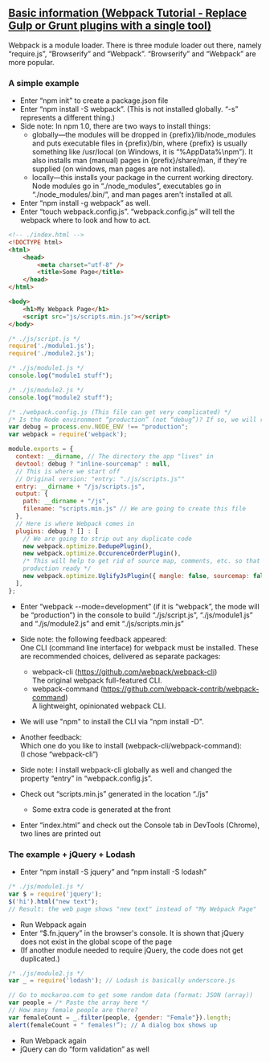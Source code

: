 ## [Basic information (Webpack Tutorial - Replace Gulp or Grunt plugins with a single tool)](https://www.youtube.com/watch?annotation_id=annotation_4139363737&feature=iv&src_vid=MhkGQAoc7bc&v=9kJVYpOqcVU)

Webpack is a module loader. There is three module loader out there, namely “require.js”, “Browserify” and “Webpack”.  “Browserify” and “Webpack” are more popular.

### A simple example

- Enter “npm init” to create a package.json file
- Enter “npm install -S webpack”. (This is not installed globally. “-s” represents a different thing.)
- Side note: In npm 1.0, there are two ways to install things:
    - globally—the modules will be dropped in {prefix}/lib/node_modules and puts executable files in {prefix}/bin, where {prefix} is usually something like /usr/local (on Windows, it is “%AppData%\npm”). It also installs man (manual) pages in {prefix}/share/man, if they're supplied (on windows, man pages are not installed).
    - locally—this installs your package in the current working directory. Node modules go in “./node_modules”, executables go in “./node_modules/.bin/”, and man pages aren't installed at all.
- Enter “npm install -g webpack” as well.
- Enter “touch webpack.config.js”. “webpack.config.js” will tell the webpack where to look and how to act.

```html
<!-- ./index.html -->
<!DOCTYPE html>
<html>
    <head>
        <meta charset="utf-8" />
        <title>Some Page</title>
    </head>
</html>

<body>
    <h1>My Webpack Page</h1>
    <script src="js/scripts.min.js"></script>
</body>
```

```js
/* ./js/script.js */
require('./module1.js');
require('./module2.js');
```

```js
/* ./js/module1.js */
console.log("module1 stuff");
```

```js
/* ./js/module2.js */
console.log("module2 stuff");
```

```js
/* ./webpack.config.js (This file can get very complicated) */
/* Is the Node environment “production” (not “debug”)? If so, we will run all the minification things, and we will not do source mapping. Source mapping help the console to log things */
var debug = process.env.NODE_ENV !== "production";
var webpack = require('webpack');

module.exports = {
  context: __dirname, // The directory the app "lives" in
  devtool: debug ? "inline-sourcemap" : null,
  // This is where we start off
  // Original version: "entry: "./js/scripts.js""
  entry: __dirname + "/js/scripts.js",
  output: {
    path: __dirname + "/js",
    filename: "scripts.min.js" // We are going to create this file
  },
  // Here is where Webpack comes in
  plugins: debug ? [] : [
    // We are going to strip out any duplicate code
    new webpack.optimize.DedupePlugin(),
    new webpack.optimize.OccurenceOrderPlugin(),
    /* This will help to get rid of source map, comments, etc. so that it is
    production ready */
    new webpack.optimize.UglifyJsPlugin({ mangle: false, sourcemap: false }),
  ],
};
```

- Enter “webpack --mode=development” (if it is “webpack”, the mode will be “production”) in the console to build “./js/script.js”, “./js/module1.js” and “./js/module2.js” and emit “./js/scripts.min.js”

- Side note: the following feedback appeared:\
One CLI (command line interface) for webpack must be installed. These are recommended choices, delivered as separate packages:
    - webpack-cli (<https://github.com/webpack/webpack-cli>)\
    The original webpack full-featured CLI.
    - webpack-command (<https://github.com/webpack-contrib/webpack-command>)\
    A lightweight, opinionated webpack CLI.
- We will use "npm" to install the CLI via "npm install -D".
- Another feedback:\
Which one do you like to install (webpack-cli/webpack-command):\
(I chose “webpack-cli”)

- Side note: I install webpack-cli globally as well and changed the property “entry” in “webpack.config.js”.

- Check out “scripts.min.js” generated in the location “./js”
    - Some extra code is generated at the front
- Enter “index.html” and check out the Console tab in DevTools (Chrome), two lines are printed out

### The example + jQuery + Lodash

- Enter “npm install -S jquery” and “npm install -S lodash”

```js
/* ./js/module1.js */
var $ = require('jquery');
$('hi').html("new text");
// Result: the web page shows "new text" instead of "My Webpack Page"
```

- Run Webpack again
- Enter “$.fn.jquery” in the browser's console. It is shown that jQuery does not exist in the global scope of the page
- (If another module needed to require jQuery, the code does not get duplicated.)

```js
/* ./js/module2.js */
var _ = require('lodash'); // Lodash is basically underscore.js

// Go to mockaroo.com to get some random data (format: JSON (array))
var people = /* Paste the array here */
// How many female people are there?
var femaleCount = _.filter(people, {gender: "Female"}).length;
alert(femaleCount + " females!”); // A dialog box shows up
```

- Run Webpack again
- jQuery can do “form validation” as well
